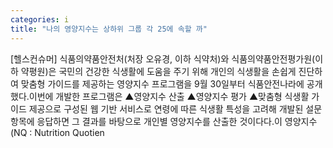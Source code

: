 ```yaml
---
categories: i
title: "나의 영양지수는 상하위 그룹 각 25에 속할 까"
---
```

[헬스컨슈머] 식품의약품안전처(처장 오유경, 이하 식약처)와 식품의약품안전평가원(이하 약평원)은 국민의 건강한 식생활에 도움을 주기 위해 개인의 식생활을 손쉽게 진단하여 맞춤형 가이드를 제공하는 영양지수 프로그램을 9월 30일부터 식품안전나라에 공개했다.이번에 개발한 프로그램은 ▲영양지수 산출 ▲영양지수 평가 ▲맞춤형 식생활 가이드 제공으로 구성된 웹 기반 서비스로 연령에 따른 식생활 특성을 고려해 개발된 설문 항목에 응답하면 그 결과를 바탕으로 개인별 영양지수를 산출한 것이다다.이 영양지수(NQ : Nutrition Quotien
